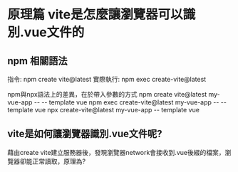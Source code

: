 # 原理篇 vite是怎麼讓瀏覽器可以識別.vue文件的

## npm 相關語法
指令: npm create vite@latest
實際執行: npm exec create-vite@latest

npm與npx語法上的差異，在於帶入參數的方式
npm create vite@latest my-vue-app -- -- template vue
npm exec create-vite@latest my-vue-app -- -- template vue
npx create-vite@latest my-vue-app -- template vue

## vite是如何讓瀏覽器識別.vue文件呢?
藉由create vite建立服務器後，發現瀏覽器network會接收到.vue後綴的檔案，瀏覽器卻能正常讀取，原理為?

